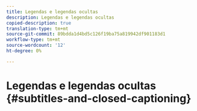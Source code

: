 ```yaml
---
title: Legendas e legendas ocultas
description: Legendas e legendas ocultas
copied-description: true
translation-type: tm+mt
source-git-commit: 89bdda1d4bd5c126f19ba75a819942df901183d1
workflow-type: tm+mt
source-wordcount: '12'
ht-degree: 0%

---
```



# Legendas e legendas ocultas {#subtitles-and-closed-captioning}
